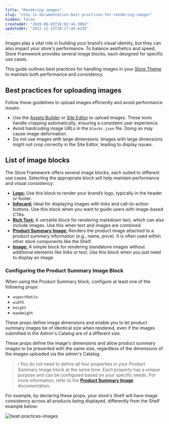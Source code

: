```yaml
---
title: "Rendering images"
slug: "vtex-io-documentation-best-practices-for-rendering-images"
hidden: false
createdAt: "2020-06-03T16:02:44.306Z"
updatedAt: "2022-12-13T20:17:44.629Z"
---
```


Images play a vital role in building your brand’s visual identity, but they can also impact your store's performance. To balance aesthetics and speed, Store Framework provides several image blocks, each designed for specific use cases. 

This guide outlines best practices for handling images in your [Store Theme](https://developers.vtex.com/docs/guides/vtex-io-documentation-store-theme) to maintain both performance and consistency.

## Best practices for uploading images

Follow these guidelines to upload images efficiently and avoid performance issues:

- Use the [Assets Builder](https://developers.vtex.com/docs/guides/vtex-io-documentation-using-the-assets-builder) or [Site Editor](https://help.vtex.com/en/tutorial/site-editor-overview) to upload images. These tools handle cropping automatically, ensuring a consistent user experience.
- Avoid hardcoding image URLs in the `blocks.json` file. Doing so may cause image deformation.
- Do not use images with large dimensions. Images with large dimensions might not crop correctly in the Site Editor, leading to display issues.

## List of image blocks

The Store Framework offers several image blocks, each suited to different use cases. Selecting the appropriate block will help maintain performance and visual consistency:

- [**Logo:**](https://developers.vtex.com/docs/apps/vtex.store-components/logo) Use this block to render your brand’s logo, typically in the header or footer.
- [**Infocard:**](https://developers.vtex.com/docs/apps/vtex.store-components/infocard) Ideal for displaying images with links and call-to-action buttons. Use this block when you want to guide users with image-based CTAs.
- [**Rich Text:**](https://developers.vtex.com/docs/apps/vtex.rich-text) A versatile block for rendering markdown text, which can also include images. Use this when text and images are combined.
- [**Product Summary Image:**](https://developers.vtex.com/docs/apps/vtex.product-summary/productsummaryimage) Renders the product image attached to a product summary information (e.g., name, price). It is often used within other store components like the Shelf.
- [**Image:**](https://developers.vtex.com/docs/apps/vtex.store-components/image)  A simple block for rendering standalone images without additional elements like links or text. Use this block when you just need to display an image.

### Configuring the Product Summary Image Block

When using the Product Summary block, configure at least one of the following props:
- `aspectRatio`
- `width`
- `height`
- `maxHeight`

These props define image dimensions and enable you to let product summary images be of identical size when rendered, even if the images submitted in the Admin's Catalog are of a different size.

These props define the image's dimensions and allow product summary images to be presented with the same size, regardless of the dimensions of the images uploaded via the admin's Catalog.

> ℹ️ You do not need to define all four properties in your Product Summary Image block at the same time. Each property has a unique purpose and can be configured based on your specific needs. For more information, refer to the [**Product Summary Image**](https://developers.vtex.com/docs/apps/vtex.product-summary/productsummaryimage) documentation.

For example, by declaring these props, your store's Shelf will have image consistency across all products being displayed, differently from the Shelf example below:

![beat-practices-images](https://cdn.jsdelivr.net/gh/vtexdocs/dev-portal-content@main/images/vtex-io-documentation-best-practices-for-rendering-images-0.png)
